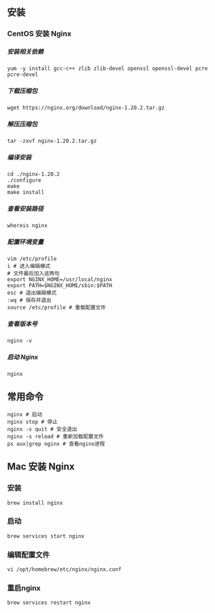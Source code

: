 ## 安装

### CentOS 安装 Nginx

##### 安装相关依赖

```shell
yum -y install gcc-c++ zlib zlib-devel openssl openssl-devel pcre pcre-devel
```

##### 下载压缩包

```shell
wget https://nginx.org/download/nginx-1.20.2.tar.gz
```

##### 解压压缩包

```shell
tar -zxvf nginx-1.20.2.tar.gz
```

##### 编译安装

```shell
cd ./nginx-1.20.2
./configure
make
make install
```

##### 查看安装路径

```shell
whereis nginx
```

##### 配置环境变量

```shell
vim /etc/profile
i # 进入编辑模式
# 文件最后加入这两句
export NGINX_HOME=/usr/local/nginx
export PATH=$NGINX_HOME/sbin:$PATH
esc # 退出编辑模式
:wq # 保存并退出
source /etc/profile # 重载配置文件
```

##### 查看版本号

```shell
nginx -v
```

##### 启动 Nginx

```shell
nginx
```

## 常用命令

```shell
nginx # 启动
nginx stop # 停止
nginx -s quit # 安全退出
nginx -s reload # 重新加载配置文件
ps aux|grep nginx # 查看nginx进程
```

## Mac 安装 Nginx

### 安装
```shell
brew install nginx
```
### 启动
```shell
brew services start nginx
```
### 编辑配置文件
```shell
vi /opt/homebrew/etc/nginx/nginx.conf
```
### 重启nginx
```shell
brew services restart nginx
```
